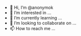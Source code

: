 - 👋 Hi, I’m @anonymok
- 👀 I’m interested in ...
- 🌱 I’m currently learning ...
- 💞️ I’m looking to collaborate on ...
- 📫 How to reach me ...

<!---
anonymok/anonymok is a ✨ special ✨ repository because its `README.md` (this file) appears on your GitHub profile.
You can click the Preview link to take a look at your changes.
--->

